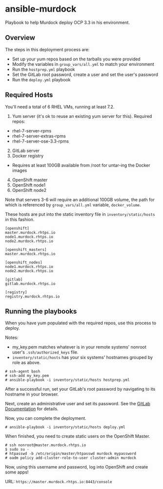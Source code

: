 ansible-murdock
===============

Playbook to help Murdock deploy OCP 3.3 in his environment.

Overview
--------
The steps in this deployment process are:

* Set up your yum repos based on the tarballs you were provided
* Modify the variables in ```group_vars/all.yml``` to match your environment
* Run the ```hostprep.yml``` playbook
* Set the GitLab root password, create a user and set the user's password
* Run the ```deploy.yml``` playbook

Required Hosts
--------------

You'll need a total of 6 RHEL VMs, running at least 7.2.

1. Yum server (it's ok to reuse an existing yum server for this). Required repos:
  * rhel-7-server-rpms
  * rhel-7-server-extras-rpms
  * rhel-7-server-ose-3.3-rpms
2. GitLab server
3. Docker registry
  * Requires at least 100GB available from /root for untar-ing the Docker images
4. OpenShift master
5. OpenShift node1
6. OpenShift node2

Note that servers 3-6 will require an additional 100GB volume, the path for which is referenced by ```group_vars/all.yml``` variable, ```docker_volume```.

These hosts are put into the static inventory file in ```inventory/static/hosts``` in this fashion.

```
[openshift]
master.murdock.rhtps.io
node1.murdock.rhtps.io
node2.murdock.rhtps.io

[openshift_masters]
master.murdock.rhtps.io

[openshift_nodes]
node1.murdock.rhtps.io
node2.murdock.rhtps.io

[gitlab]
gitlab.murdock.rhtps.io

[registry]
registry.murdock.rhtps.io
```

Running the playbooks
---------------------

When you have yum populated with the required repos, use this process to deploy.

Notes:
* my_key.pem matches whatever is in your remote systems' nonroot user's ```.ssh/authorized_keys``` file.
* ```inventory/static/hosts``` has your six systems' hostnames grouped by role as above.

```
# ssh-agent bash
# ssh-add my_key.pem
# ansible-playbook -i inventory/static/hosts hostprep.yml 
```

After a successful run, set your GitLab's root password by navigating to its hostname in your browser.

Next, create an administrative user and set its password. See the [GitLab Documentation](https://docs.gitlab.com/ce/workflow/add-user/add-user.html) for details.

Now, you can complete the deployment.

```
# ansible-playbook -i inventory/static/hosts deploy.yml
```

When finished, you need to create static users on the OpenShift Master.

```
# ssh nonroot@master.murdock.rhtps.io
$ sudo su -
# htpasswd -b /etc/origin/master/htpasswd murdock mypassword
# oadm policy add-cluster-role-to-user cluster-admin murdock
```

Now, using this username and password, log into OpenShift and create some apps!

URL: ```https://master.murdock.rhtps.io:8443/console```